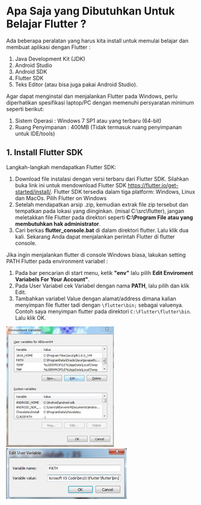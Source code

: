 # Apa Saja yang Dibutuhkan Untuk Belajar Flutter ?

Ada beberapa peralatan yang harus kita install untuk memulai belajar dan membuat aplikasi dengan Flutter :

1. Java Development Kit (JDK)
2. Android Studio
3. Android SDK
4. Flutter SDK
5. Teks Editor (atau bisa juga pakai Android Studio).

Agar dapat menginstal dan menjalankan Flutter pada Windows, perlu diperhatikan spesifikasi laptop/PC dengan memenuhi persyaratan minimum seperti berikut:
1. Sistem Operasi : Windows 7 SP1 atau yang terbaru (64-bit)
2. Ruang Penyimpanan : 400MB (Tidak termasuk ruang penyimpanan untuk IDE/tools)

## 1. Install Flutter SDK
Langkah-langkah mendapatkan Flutter SDK:
1. Download file instalasi dengan versi terbaru dari Flutter SDK. Silahkan buka link ini untuk mendownload Flutter SDK <a href="https://flutter.io/get-started/install/">https://flutter.io/get-started/install/</a>. Flutter SDK tersedia dalam tiga platform: Windows, Linux dan MacOs. Pilih Flutter on Windows
2. Setelah mendapatkan arsip .zip, kemudian extrak file zip tersebut dan tempatkan pada lokasi yang diinginkan. (misal C:\src\flutter), jangan meletakkan file Flutter pada direktori seperti <b>C:\Program File atau yang membutuhkan hak administrator</b>.
3. Cari berkas <b>flutter_console.bat</b> di dalam direktori flutter. Lalu klik dua kali. Sekarang Anda dapat menjalankan perintah Flutter di flutter console.

Jika ingin menjalankan flutter di console Windows biasa, lakukan setting PATH Flutter pada environment variabel :
1. Pada bar pencarian di start menu, ketik <b>"env"</b> lalu pilih <b>Edit Enviroment Variabels For Your Account"</b>.
2. Pada User Variabel cek Variabel dengan nama <b>PATH</b>, lalu pilih dan klik Edit.
3. Tambahkan variabel Value dengan alamat/address dimana kalian menyimpan file flutter tadi dengan <code>\flutter\bin;</code> sebagai valuenya. Contoh saya menyimpan flutter pada direktori <code>C:\Flutter\flutter\bin</code>. Lalu klik OK.

<img src ="enviroment1.JPG"> <img src ="enviroment2.JPG">

